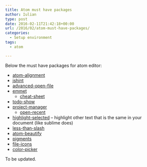 ```yaml
---
title: Atom must have packages
author: Iulian
type: post
date: 2016-02-11T21:42:18+00:00
url: /2016/02/atom-must-have-packages/
categories:
  - Setup environment
tags:
  - atom

---
```

Below the must have packages for atom editor:

  * <a href="https://atom.io/packages/atom-alignment" target="_blank">atom-alignment</a>
  * <a href="https://atom.io/packages/jshint" target="_blank">jshint</a>
  * <a href="https://atom.io/packages/advanced-open-file" target="_blank">advanced-open-file</a>
  * <a href="https://atom.io/packages/emmet" target="_blank">emmet</a> 
      * <a href="http://docs.emmet.io/cheat-sheet/" target="_blank">cheat-sheet</a>
  * <a href="https://atom.io/packages/todo-show" target="_blank">todo-show</a>
  * <a href="https://atom.io/packages/project-manager" target="_blank">project-manager</a> 
      * <a href="https://atom.io/packages/open-recent" target="_blank">open-recent</a>
  * <a href="https://atom.io/packages/highlight-selected" target="_blank">highlight-selected</a> &#8211; highlight other text that is the same in your document (like sublime does)
  * <a href="https://atom.io/packages/less-than-slash" target="_blank">less-than-slash</a>
  * <a href="https://atom.io/packages/atom-beautify" target="_blank">atom-beautify</a>
  * <a href="https://atom.io/packages/pigments" target="_blank">pigments</a>
  * <a href="https://atom.io/packages/file-icons" target="_blank">file-icons</a>
  * <a href="https://atom.io/packages/color-picker" target="_blank">color-picker</a>

To be updated.